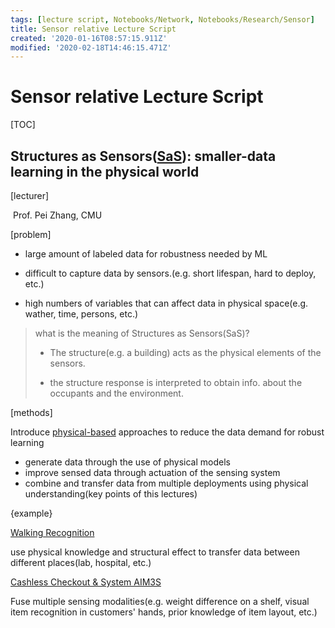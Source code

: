 ```yaml
---
tags: [lecture script, Notebooks/Network, Notebooks/Research/Sensor]
title: Sensor relative Lecture Script
created: '2020-01-16T08:57:15.911Z'
modified: '2020-02-18T14:46:15.471Z'
---
```


# Sensor relative Lecture Script

[TOC]

## Structures as Sensors(<u>SaS</u>): smaller-data learning in the physical world

[lecturer]

​	Prof. Pei Zhang, CMU

[problem]

- large amount of labeled data for robustness needed by ML

- difficult to capture data by sensors.(e.g. short lifespan, hard to deploy, etc.)
- high numbers of variables that can affect data in physical space(e.g. wather, time, persons, etc.)

> what is the meaning of Structures as Sensors(SaS)?
>
> - The structure(e.g. a building) acts as the physical elements of the sensors.
>
> - the structure response is interpreted to obtain info. about the occupants and the environment.

[methods]

Introduce <u>physical-based</u> approaches to reduce the data demand for robust learning

- generate data through the use of physical models
- improve sensed data through actuation of the sensing system
- combine and transfer data from multiple deployments using physical understanding(key points of this lectures)

{example}

<u>Walking Recognition</u>

use physical knowledge and structural effect to transfer data between different places(lab, hospital, etc.)

<u>Cashless Checkout & System AIM3S</u>

Fuse multiple sensing modalities(e.g.  weight difference on a shelf,  visual item recognition in customers' hands, prior knowledge of item layout, etc.)

